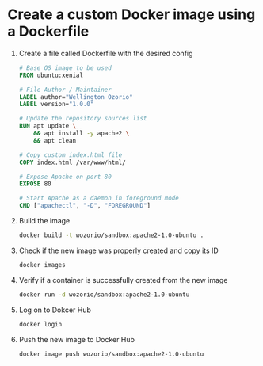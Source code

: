# Create a custom Docker image using a Dockerfile

1. Create a file called Dockerfile with the desired config
    ```dockerfile
    # Base OS image to be used
    FROM ubuntu:xenial

    # File Author / Maintainer
    LABEL author="Wellington Ozorio"
    LABEL version="1.0.0"

    # Update the repository sources list
    RUN apt update \
        && apt install -y apache2 \
        && apt clean

    # Copy custom index.html file
    COPY index.html /var/www/html/

    # Expose Apache on port 80
    EXPOSE 80

    # Start Apache as a daemon in foreground mode
    CMD ["apachectl", "-D", "FOREGROUND"]
    ```
1. Build the image
    ```bash
    docker build -t wozorio/sandbox:apache2-1.0-ubuntu .
    ```
1. Check if the new image was properly created and copy its ID
    ```bash
    docker images
    ```
1. Verify if a container is successfully created from the new image
    ```bash
    docker run -d wozorio/sandbox:apache2-1.0-ubuntu
    ```
1. Log on to Dokcer Hub
    ```bash
    docker login
    ```
1. Push the new image to Docker Hub
    ```bash
    docker image push wozorio/sandbox:apache2-1.0-ubuntu
    ```
